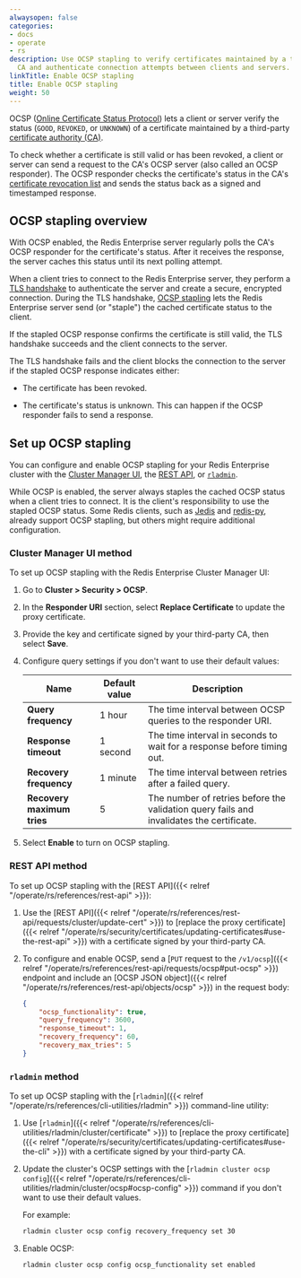 ```yaml
---
alwaysopen: false
categories:
- docs
- operate
- rs
description: Use OCSP stapling to verify certificates maintained by a third-party
  CA and authenticate connection attempts between clients and servers.
linkTitle: Enable OCSP stapling
title: Enable OCSP stapling
weight: 50
---
```


OCSP ([Online Certificate Status Protocol](https://en.wikipedia.org/wiki/Online_Certificate_Status_Protocol)) lets a client or server verify the status (`GOOD`, `REVOKED`, or `UNKNOWN`) of a certificate maintained by a third-party [certificate authority (CA)](https://en.wikipedia.org/wiki/Certificate_authority).

To check whether a certificate is still valid or has been revoked, a client or server can send a request to the CA's OCSP server (also called an OCSP responder). The OCSP responder checks the certificate's status in the CA's [certificate revocation list](https://en.wikipedia.org/wiki/Certificate_revocation_list) and sends the status back as a signed and timestamped response.

## OCSP stapling overview

 With OCSP enabled, the Redis Enterprise server regularly polls the CA's OCSP responder for the certificate's status. After it receives the response, the server caches this status until its next polling attempt.

 When a client tries to connect to the Redis Enterprise server, they perform a [TLS handshake](https://en.wikipedia.org/wiki/Transport_Layer_Security#TLS_handshake) to authenticate the server and create a secure, encrypted connection. During the TLS handshake, [OCSP stapling](https://en.wikipedia.org/wiki/OCSP_stapling) lets the Redis Enterprise server send (or "staple") the cached certificate status to the client.

If the stapled OCSP response confirms the certificate is still valid, the TLS handshake succeeds and the client connects to the server.

The TLS handshake fails and the client blocks the connection to the server if the stapled OCSP response indicates either:

- The certificate has been revoked.

- The certificate's status is unknown. This can happen if the OCSP responder fails to send a response.

## Set up OCSP stapling

You can configure and enable OCSP stapling for your Redis Enterprise cluster with the [Cluster Manager UI](#cluster-manager-ui-method), the [REST API](#rest-api-method), or [`rladmin`](#rladmin-method).

While OCSP is enabled, the server always staples the cached OCSP status when a client tries to connect. It is the client's responsibility to use the stapled OCSP status. Some Redis clients, such as [Jedis](https://github.com/redis/jedis) and [redis-py](https://github.com/redis/redis-py), already support OCSP stapling, but others might require additional configuration.

### Cluster Manager UI method

To set up OCSP stapling with the Redis Enterprise Cluster Manager UI:

1. Go to **Cluster > Security > OCSP**.

1. In the **Responder URI** section, select **Replace Certificate** to update the proxy certificate.

1. Provide the key and certificate signed by your third-party CA, then select **Save**.

1. Configure query settings if you don't want to use their default values:

    | Name | Default value | Description |
    |------|---------------|-------------|
    | **Query frequency** | 1 hour | The time interval between OCSP queries to the responder URI. |
    | **Response timeout** | 1 second | The time interval in seconds to wait for a response before timing out. |
    | **Recovery frequency** | 1 minute | The time interval between retries after a failed query. |
    | **Recovery maximum tries** | 5 | The number of retries before the validation query fails and invalidates the certificate. |

1. Select **Enable** to turn on OCSP stapling.

### REST API method

To set up OCSP stapling with the [REST API]({{< relref "/operate/rs/references/rest-api" >}}):

1. Use the [REST API]({{< relref "/operate/rs/references/rest-api/requests/cluster/update-cert" >}}) to [replace the proxy certificate]({{< relref "/operate/rs/security/certificates/updating-certificates#use-the-rest-api" >}}) with a certificate signed by your third-party CA.

1. To configure and enable OCSP, send a [`PUT` request to the `/v1/ocsp`]({{< relref "/operate/rs/references/rest-api/requests/ocsp#put-ocsp" >}}) endpoint and include an [OCSP JSON object]({{< relref "/operate/rs/references/rest-api/objects/ocsp" >}}) in the request body:

    ```json
    {
        "ocsp_functionality": true,
        "query_frequency": 3600,
        "response_timeout": 1,
        "recovery_frequency": 60,
        "recovery_max_tries": 5
    }
    ```

### `rladmin` method

To set up OCSP stapling with the [`rladmin`]({{< relref "/operate/rs/references/cli-utilities/rladmin" >}}) command-line utility:

1. Use [`rladmin`]({{< relref "/operate/rs/references/cli-utilities/rladmin/cluster/certificate" >}}) to [replace the proxy certificate]({{< relref "/operate/rs/security/certificates/updating-certificates#use-the-cli" >}}) with a certificate signed by your third-party CA.

1. Update the cluster's OCSP settings with the [`rladmin cluster ocsp config`]({{< relref "/operate/rs/references/cli-utilities/rladmin/cluster/ocsp#ocsp-config" >}}) command if you don't want to use their default values.

    For example: 

    ```sh
    rladmin cluster ocsp config recovery_frequency set 30
    ```

1. Enable OCSP:

    ```sh
    rladmin cluster ocsp config ocsp_functionality set enabled
    ```
